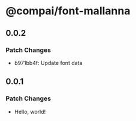 # @compai/font-mallanna

## 0.0.2

### Patch Changes

- b971bb4f: Update font data

## 0.0.1

### Patch Changes

- Hello, world!
